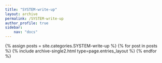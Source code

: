 ```yaml
---
title: "SYSTEM-write-up"
layout: archive
permalink: /SYSTEM-write-up
author_profile: true
sidebar:
    nav: "docs"
---
```


{% assign posts = site.categories.SYSTEM-write-up %}
{% for post in posts %} {% include archive-single2.html type=page.entries_layout %} {% endfor %}
